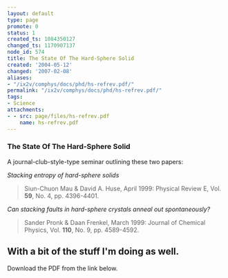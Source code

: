 ```yaml
---
layout: default
type: page
promote: 0
status: 1
created_ts: 1084350127
changed_ts: 1170907137
node_id: 574
title: The State Of The Hard-Sphere Solid
created: '2004-05-12'
changed: '2007-02-08'
aliases:
- "/ix2v/comphys/docs/phd/hs-refrev.pdf/"
permalink: "/ix2v/comphys/docs/phd/hs-refrev.pdf/"
tags:
- Science
attachments:
- - src: page/files/hs-refrev.pdf
    name: hs-refrev.pdf
---
```

### The State Of The Hard-Sphere Solid

A journal-club-style-type seminar outlining these two papers:

_Stacking entropy of hard-sphere solids_

> Siun-Chuon Mau & David A. Huse, April 1999: Physical Review E, Vol. __59__, No. 4, pp. 4396-4401.

_Can stacking faults in hard-sphere crystals anneal out spontaneously?_

> Sander Pronk & Daan Frenkel, March 1999: Journal of Chemical Physics, Vol. __110__, No. 9, pp. 4589-4592.

With a bit of the stuff I'm doing as well.
----
Download the PDF from the link below.
